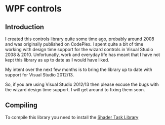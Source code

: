 WPF controls
============

Introduction
------------
I created this controls library quite some time ago, probably around 2008 and was originally published on CodePlex.
I spent quite a bit of time working with design time support for the wizard controls in Visual Studio 2008 & 2010.
Unfortunatly, work and everyday life has meant that I have not kept this library as up to date as I would have liked.
 
My intent over the next few months is to bring the library up to date with support for Visual Studio 2012/13.

So, if you are using Visual Studio 2012/13 then please excuse the bugs with the wizard design time support. 
I will get around to fixing them soon.

Compiling
---------
To compile this library you need to install the [Shader Task Library](http://wpf.codeplex.com/downloads/get/40167)
